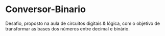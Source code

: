 # Conversor-Binario
 Desafio, proposto na aula de circuitos digitais & lógica, com o objetivo de transformar as bases dos números entre decimal e binário.
